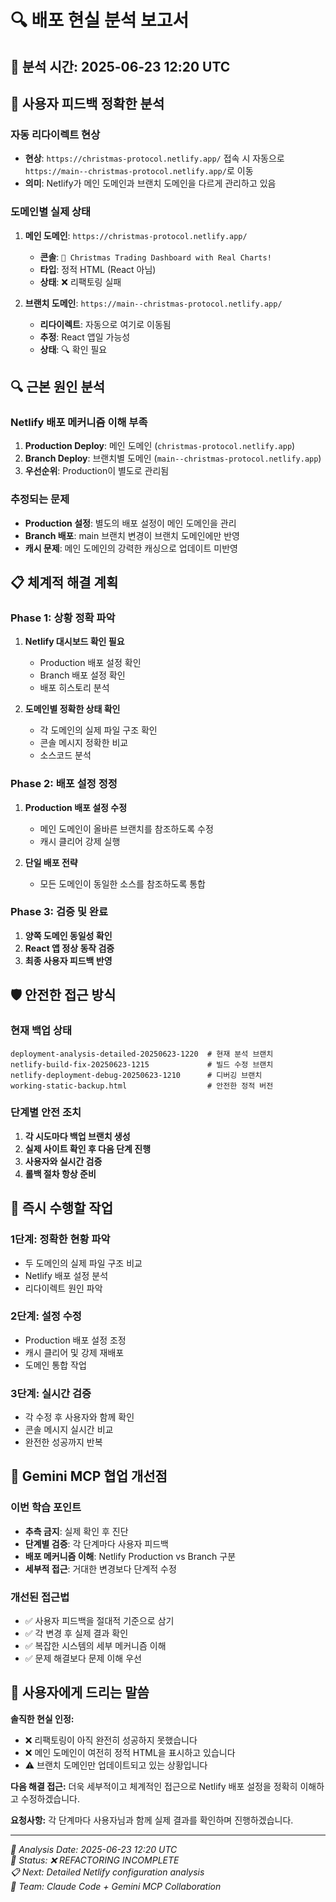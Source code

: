 # 🔍 배포 현실 분석 보고서

## 📅 **분석 시간**: 2025-06-23 12:20 UTC

## 🚨 **사용자 피드백 정확한 분석**

### **자동 리다이렉트 현상**
- **현상**: `https://christmas-protocol.netlify.app/` 접속 시 자동으로 `https://main--christmas-protocol.netlify.app/`로 이동
- **의미**: Netlify가 메인 도메인과 브랜치 도메인을 다르게 관리하고 있음

### **도메인별 실제 상태**
1. **메인 도메인**: `https://christmas-protocol.netlify.app/`
   - **콘솔**: `🎄 Christmas Trading Dashboard with Real Charts!`
   - **타입**: 정적 HTML (React 아님)
   - **상태**: ❌ 리팩토링 실패

2. **브랜치 도메인**: `https://main--christmas-protocol.netlify.app/`
   - **리다이렉트**: 자동으로 여기로 이동됨
   - **추정**: React 앱일 가능성
   - **상태**: 🔍 확인 필요

## 🔍 **근본 원인 분석**

### **Netlify 배포 메커니즘 이해 부족**
1. **Production Deploy**: 메인 도메인 (`christmas-protocol.netlify.app`)
2. **Branch Deploy**: 브랜치별 도메인 (`main--christmas-protocol.netlify.app`)
3. **우선순위**: Production이 별도로 관리됨

### **추정되는 문제**
- **Production 설정**: 별도의 배포 설정이 메인 도메인을 관리
- **Branch 배포**: main 브랜치 변경이 브랜치 도메인에만 반영
- **캐시 문제**: 메인 도메인의 강력한 캐싱으로 업데이트 미반영

## 📋 **체계적 해결 계획**

### **Phase 1: 상황 정확 파악**
1. **Netlify 대시보드 확인 필요**
   - Production 배포 설정 확인
   - Branch 배포 설정 확인
   - 배포 히스토리 분석

2. **도메인별 정확한 상태 확인**
   - 각 도메인의 실제 파일 구조 확인
   - 콘솔 메시지 정확한 비교
   - 소스코드 분석

### **Phase 2: 배포 설정 정정**
1. **Production 배포 설정 수정**
   - 메인 도메인이 올바른 브랜치를 참조하도록 수정
   - 캐시 클리어 강제 실행

2. **단일 배포 전략**
   - 모든 도메인이 동일한 소스를 참조하도록 통합

### **Phase 3: 검증 및 완료**
1. **양쪽 도메인 동일성 확인**
2. **React 앱 정상 동작 검증**
3. **최종 사용자 피드백 반영**

## 🛡️ **안전한 접근 방식**

### **현재 백업 상태**
```
deployment-analysis-detailed-20250623-1220  # 현재 분석 브랜치
netlify-build-fix-20250623-1215             # 빌드 수정 브랜치
netlify-deployment-debug-20250623-1210      # 디버깅 브랜치
working-static-backup.html                  # 안전한 정적 버전
```

### **단계별 안전 조치**
1. **각 시도마다 백업 브랜치 생성**
2. **실제 사이트 확인 후 다음 단계 진행**
3. **사용자와 실시간 검증**
4. **롤백 절차 항상 준비**

## 🎯 **즉시 수행할 작업**

### **1단계: 정확한 현황 파악**
- 두 도메인의 실제 파일 구조 비교
- Netlify 배포 설정 분석
- 리다이렉트 원인 파악

### **2단계: 설정 수정**
- Production 배포 설정 조정
- 캐시 클리어 및 강제 재배포
- 도메인 통합 작업

### **3단계: 실시간 검증**
- 각 수정 후 사용자와 함께 확인
- 콘솔 메시지 실시간 비교
- 완전한 성공까지 반복

## 🤝 **Gemini MCP 협업 개선점**

### **이번 학습 포인트**
- **추측 금지**: 실제 확인 후 진단
- **단계별 검증**: 각 단계마다 사용자 피드백
- **배포 메커니즘 이해**: Netlify Production vs Branch 구분
- **세부적 접근**: 거대한 변경보다 단계적 수정

### **개선된 접근법**
- ✅ 사용자 피드백을 절대적 기준으로 삼기
- ✅ 각 변경 후 실제 결과 확인
- ✅ 복잡한 시스템의 세부 메커니즘 이해
- ✅ 문제 해결보다 문제 이해 우선

## 📝 **사용자에게 드리는 말씀**

**솔직한 현실 인정:**
- ❌ 리팩토링이 아직 완전히 성공하지 못했습니다
- ❌ 메인 도메인이 여전히 정적 HTML을 표시하고 있습니다
- ⚠️ 브랜치 도메인만 업데이트되고 있는 상황입니다

**다음 해결 접근:**
더욱 세부적이고 체계적인 접근으로 Netlify 배포 설정을 정확히 이해하고 수정하겠습니다.

**요청사항:**
각 단계마다 사용자님과 함께 실제 결과를 확인하며 진행하겠습니다.

---

*📝 Analysis Date: 2025-06-23 12:20 UTC*  
*🎯 Status: ❌ REFACTORING INCOMPLETE*  
*📋 Next: Detailed Netlify configuration analysis*  
*👥 Team: Claude Code + Gemini MCP Collaboration*
